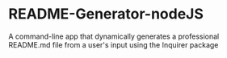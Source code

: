 # README-Generator-nodeJS
A command-line app that dynamically generates a professional README.md file from a user's input using the Inquirer package
